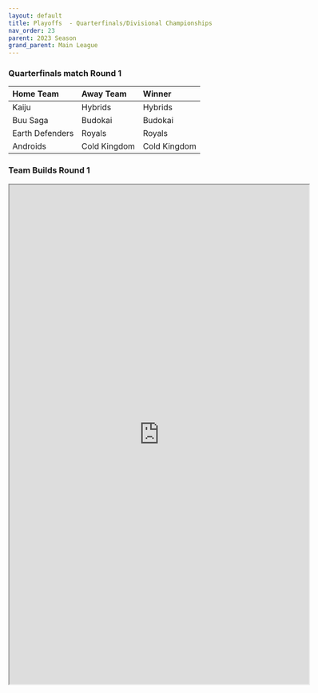 ```yaml
---
layout: default
title: Playoffs  - Quarterfinals/Divisional Championships
nav_order: 23
parent: 2023 Season
grand_parent: Main League
---
```


### Quarterfinals match Round 1

| Home Team       | Away Team    | Winner       |
|:----------------|:-------------|:-------------|
| Kaiju           | Hybrids      | Hybrids      |
| Buu Saga        | Budokai      | Budokai      |
| Earth Defenders | Royals       | Royals       |
| Androids        | Cold Kingdom | Cold Kingdom |




### Team Builds Round 1 

<iframe width=600 height=1000 scrolling="yes" src="https://docs.google.com/document/d/e/2PACX-1vTAeGhQZI5HK-gAuVlgb6f2JDHQrRCOYzNdIQaRIlengMgtsPBQMSmuf7gYHnacI30SMwunhN8_eADe/pub?embedded=true"></iframe>